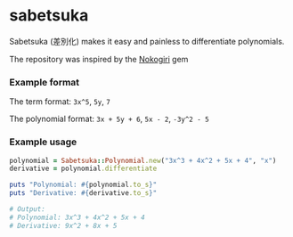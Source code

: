 # sabetsuka

Sabetsuka (差別化) makes it easy and painless to differentiate polynomials. 

The repository was inspired by the [Nokogiri](https://github.com/sparklemotion/nokogiri) gem 

### Example format
The term format: `3x^5`, `5y`, `7`

The polynomial format: `3x + 5y + 6`, `5x - 2`, `-3y^2 - 5`

### Example usage

```ruby
polynomial = Sabetsuka::Polynomial.new("3x^3 + 4x^2 + 5x + 4", "x")
derivative = polynomial.differentiate

puts "Polynomial: #{polynomial.to_s}"
puts "Derivative: #{derivative.to_s}"

# Output:
# Polynomial: 3x^3 + 4x^2 + 5x + 4
# Derivative: 9x^2 + 8x + 5
```
